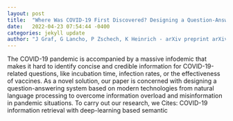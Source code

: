 ```yaml
---
layout: post
title:  "Where Was COVID-19 First Discovered? Designing a Question-Answering System for Pandemic Situations"
date:   2022-04-23 07:54:44 -0400
categories: jekyll update
author: "J Graf, G Lancho, P Zschech, K Heinrich - arXiv preprint arXiv:2204.08787, 2022"
---
```

The COVID-19 pandemic is accompanied by a massive  infodemic  that makes it hard to identify concise and credible information for COVID-19-related questions, like incubation time, infection rates, or the effectiveness of vaccines. As a novel solution, our paper is concerned with designing a question-answering system based on modern technologies from natural language processing to overcome information overload and misinformation in pandemic situations. To carry out our research, we Cites: COVID-19 information retrieval with deep-learning based semantic